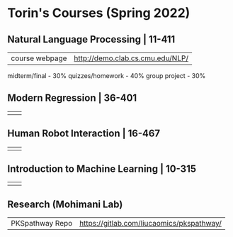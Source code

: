 # Torin's Courses (Spring 2022)

## Natural Language Processing | 11-411
|  |  |
|--|--|
| course webpage | http://demo.clab.cs.cmu.edu/NLP/ |
midterm/final - 30%
quizzes/homework - 40%
group project - 30%

## Modern Regression | 36-401
|  |  |
|--|--|
|  |  |

## Human Robot Interaction | 16-467
|  |  |
|--|--|
|  |  |

## Introduction to Machine Learning | 10-315
|  |  |
|--|--|
|  |  |

## Research (Mohimani Lab)
|||
|--|--|
| PKSpathway Repo | https://gitlab.com/liucaomics/pkspathway/ |
<!--stackedit_data:
eyJoaXN0b3J5IjpbLTU3OTUzMDk4OV19
-->